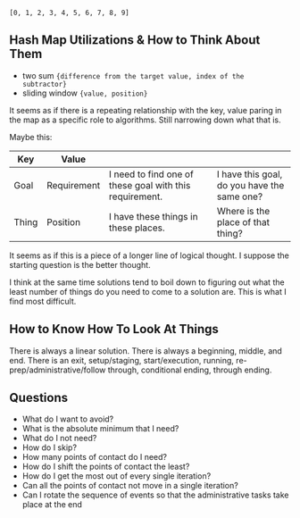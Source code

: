 
`[0, 1, 2, 3, 4, 5, 6, 7, 8, 9]`

## Hash Map Utilizations & How to Think About Them

- two sum `{difference from the target value, index of the subtractor}`
- sliding window `{value, position}`

It seems as if there is a repeating relationship with the key, value paring in the map as a specific role to algorithms. Still narrowing down what that is.

Maybe this:

| Key   | Value       |                                                         |                                             |
| ----- | ----------- | ------------------------------------------------------- | ------------------------------------------- |
| Goal  | Requirement | I need to find one of these goal with this requirement. | I have this goal, do you have the same one? |
| Thing | Position    | I have these things in these places.                    | Where is the place of that thing?           |
It seems as if this is a piece of a longer line of logical thought. I suppose the starting question is the better thought.

I think at the same time solutions tend to boil down to figuring out what the least number of things do you need to come to a solution are. This is what I find most difficult.


## How to Know How To Look At Things

There is always a linear solution. There is always a beginning, middle, and end. There is an exit, setup/staging, start/execution, running, re-prep/administrative/follow through, conditional ending, through ending.

## Questions

- What do I want to avoid?
- What is the absolute minimum that I need?
- What do I not need?
- How do I skip?
- How many points of contact do I need?
- How do I shift the points of contact the least?
- How do I get the most out of every single iteration?
- Can all the points of contact not move in a single iteration?
- Can I rotate the sequence of events so that the administrative tasks take place at the end